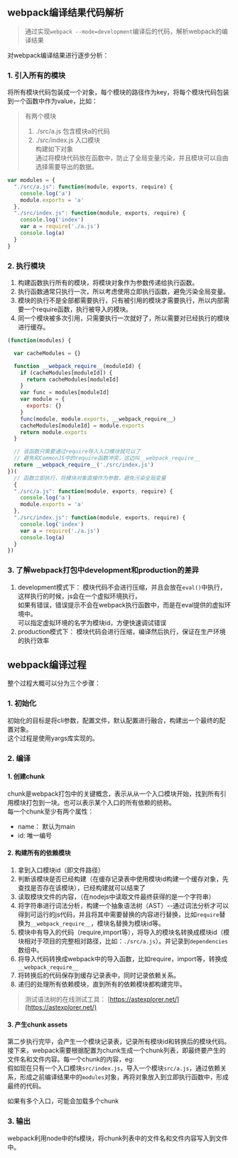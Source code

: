 
## webpack编译结果代码解析

> 通过实现`webpack --mode=development`编译后的代码，解析webpack的编译结果

对webpack编译结果进行逐步分析： 

### 1. 引入所有的模块

将所有模块代码包装成一个对象，每个模块的路径作为key，将每个模块代码包装到一个函数中作为value，比如：
> 有两个模块  
> 1. ./src/a.js 包含模块a的代码  
> 2. ./src/index.js 入口模块  
> 构建如下对象  
通过将模块代码放在函数中，防止了全局变量污染，并且模块可以自由选择需要导出的数据。
```js
var modules = {
  "./src/a.js": function(module, exports, require) {
    console.log('a')
    module.exports = 'a'
  },
  "./src/index.js": function(module, exports, require) {
    console.log('index')
    var a = require('./a.js')
    console.log(a)
  }
}
```

### 2. 执行模块
1. 构建函数执行所有的模块，将模块对象作为参数传递给执行函数。  
2. 执行函数通常只执行一次，所以考虑使用立即执行函数，避免污染全局变量。  
3. 模块的执行不是全部都需要执行，只有被引用的模块才需要执行，所以内部需要一个require函数，执行被导入的模块。  
4. 同一个模块被多次引用，只需要执行一次就好了，所以需要对已经执行的模块进行缓存。  
```js
(function(modules) {

  var cacheModules = {}

  function __webpack_require__(moduleId) {
    if (cacheModules[moduleId]) {
      return cacheModules[moduleId]
    }
    var func = modules[moduleId]
    var module = {
      exports: {}
    }
    func(module, module.exports, __webpack_require__)
    cacheModules[moduleId] = module.exports
    return module.exports
  }

  // 该函数只需要通过require导入入口模块就可以了
  // 避免和CommonJS中的require函数冲突，这边叫__webpack_require__
  return __webpack_require__('./src/index.js')
})(
  // 函数立即执行，将模块对象直接作为参数，避免污染全局变量
  {
  "./src/a.js": function(module, exports, require) {
    console.log('a')
    module.exports = 'a'
  },
  "./src/index.js": function(module, exports, require) {
    console.log('index')
    var a = require('./a.js')
    console.log(a)
  }
})
```

### 3. 了解webpack打包中development和production的差异

1. development模式下： 模块代码不会进行压缩，并且会放在`eval()`中执行，这样执行的时候，js会在一个虚拟环境执行，  
如果有错误，错误提示不会在webpack执行函数中，而是在eval提供的虚拟环境中。  
可以指定虚拟环境的名字为模块id，方便快速调试错误
2. production模式下： 模块代码会进行压缩，编译然后执行，保证在生产环境的执行效率

## webpack编译过程
整个过程大概可以分为三个步骤： 

### 1. 初始化
初始化的目标是将cli参数，配置文件，默认配置进行融合，构建出一个最终的配置对象。  
这个过程是使用yargs库实现的。  

### 2. 编译
#### 1. 创建chunk
chunk是webpack打包中的关键概念，表示从从一个入口模块开始，找到所有引用模块打包到一块。也可以表示某个入口的所有依赖的统称。  
每一个chunk至少有两个属性：
- name： 默认为main
- id: 唯一编号

#### 2. 构建所有的依赖模块
1. 拿到入口模块id（即文件路径）    
2. 判断该模块是否已经构建（在缓存记录表中使用模块id构建一个缓存对象，先查找是否存在该模块），已经构建就可以结束了  
3. 读取模块文件的内容，（在nodejs中读取文件最终获得的是一个字符串）  
4. 将字符串进行词法分析，构建一个抽象语法树（AST）--通过词法分析才可以得到可运行的js代码，并且将其中需要替换的内容进行替换，比如`require`替换为`__webpack_require__`，模块名替换为模块id等。  
5. 模块中有导入的代码（require,import等），将导入的模块名转换成模块id（模块相对于项目的完整相对路径，比如：`./src/a.js`）。并记录到`dependencies`数组中。  
6. 将导入代码转换成webpack中的导入函数，比如require，import等，转换成`__webpack_require__`  
7. 将转换后的代码保存到缓存记录表中，同时记录依赖关系。  
8. 递归的处理所有依赖模块，直到所有的依赖模块都构建完毕。  
> 测试语法树的在线测试工具： [https://astexplorer.net/](https://astexplorer.net/)

#### 3. 产生chunk assets
第二步执行完毕，会产生一个模块记录表，记录所有模块id和转换后的模块代码。  
接下来，webpack需要根据配置为chunk生成一个chunk列表，即最终要产生的文件名和文件内容。每一个chunk的内容，eg:  
假如现在只有一个入口模块`src/index.js`，导入一个模块`src/a.js`，通过依赖关系，形成之前编译结果中的`modules`对象，再将对象放入到立即执行函数中，形成最终的代码。

如果有多个入口，可能会加载多个chunk


### 3. 输出

webpack利用node中的fs模块，将chunk列表中的文件名和文件内容写入到文件中。  



